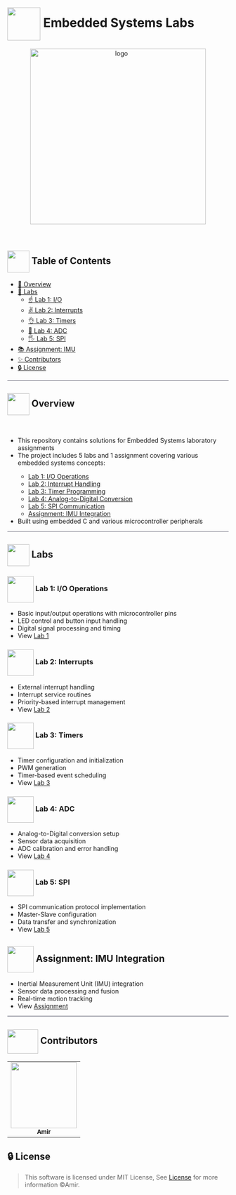 <div align= >

# <img align=center width=75px height=75px src="https://media2.giphy.com/media/jPYkx3b1R8X7lLappW/giphy.gif?cid=ecf05e47zkbwgfsujumrocqtcbmhye26zlysngf74qk8adib&ep=v1_stickers_search&rid=giphy.gif&ct=s"> Embedded Systems Labs


</div>
<div align="center">
   <img align="center" height=400px src="https://cdn.dribbble.com/users/1371241/screenshots/6829039/07-wave.gif" alt="logo">

</div>

<p align="center"> 
    <br> 
</p>

## <img align= center width=50px height=50px src="https://thumbs.gfycat.com/HeftyDescriptiveChimneyswift-size_restricted.gif"> Table of Contents

- <a href ="#about"> 📙 Overview</a>
- <a href ="#labs"> 📝 Labs</a>
  - <a href ="#lab1"> ☝️ Lab 1: I/O</a>
  - <a href ="#lab2"> ✌️ Lab 2: Interrupts</a>
  - <a href ="#lab3"> 👌 Lab 3: Timers</a>
  - <a href ="#lab4"> 🖖 Lab 4: ADC</a>
  - <a href ="#lab5"> 🖐️ Lab 5: SPI</a>
- <a href ="#assignment"> 📚 Assignment: IMU</a>
- <a href ="#contributors"> ✨ Contributors</a>
- <a href ="#license"> 🔒 License</a>
<hr style="background-color: #4b4c60"></hr>

 <a id = "about"></a>

## <img align="center"  height =50px src="https://user-images.githubusercontent.com/71986226/154076110-1233d7a8-92c2-4d79-82c1-30e278aa518a.gif"> Overview
<br>
<ul> 
<li>This repository contains solutions for Embedded Systems laboratory assignments</li>
<li>The project includes 5 labs and 1 assignment covering various embedded systems concepts:</li>
<ul>
<li><a href="#lab1">Lab 1: I/O Operations</a></li>
<li><a href="#lab2">Lab 2: Interrupt Handling</a></li>
<li><a href="#lab3">Lab 3: Timer Programming</a></li>
<li><a href="#lab4">Lab 4: Analog-to-Digital Conversion</a></li>
<li><a href="#lab5">Lab 5: SPI Communication</a></li>
<li><a href="#assignment">Assignment: IMU Integration</a></li>
</ul>
<li>Built using embedded C and various microcontroller peripherals</li>
</ul>
<hr style="background-color: #4b4c60"></hr>

<a id ="labs"></a>

## <img align= "center" width=50px src="https://media4.giphy.com/media/xN3IbsXsm1pOtGOkx2/giphy.gif?cid=ecf05e47lnbd6mvq1joc1wjqtdh7aonlxeiin9t26d7qgrh1&ep=v1_stickers_search&rid=giphy.gif&ct=s"> Labs 

<a id = "lab1"></a>

### <img align= "center" width=60px src="https://media0.giphy.com/media/ksNc3DpgrXoVbfm55o/giphy.gif?cid=ecf05e47xx37ikbgcba0srqvlw511mrn6z2g65a20hc3tn00&ep=v1_stickers_search&rid=giphy.gif&ct=s"> Lab 1: I/O Operations
<ul>
<li>Basic input/output operations with microcontroller pins</li>
<li>LED control and button input handling</li>
<li>Digital signal processing and timing</li>
<li>View <a href="lab1-io">Lab 1</a></li>
</ul>

<a id = "lab2"></a>

### <img align= "center" width=60px src="https://media2.giphy.com/media/3o3IJrFTTV6Vf8Mfgy/giphy.gif?cid=ecf05e471k7i9700r3t25juhe42xfdkg4qzmfd6wdgoupt6v&ep=v1_stickers_search&rid=giphy.gif&ct=s"> Lab 2: Interrupts
<ul>
<li>External interrupt handling</li>
<li>Interrupt service routines</li>
<li>Priority-based interrupt management</li>
<li>View <a href="lab2-interrupt">Lab 2</a></li>
</ul>

<a id = "lab3"></a>

### <img align= "center" width=60px src="https://media1.giphy.com/media/v1.Y2lkPTc5MGI3NjExM3dxeHRrZGUzZW9kZzB2aDVjZjlqaG04OTFucm9oZDA5azBlODYxYyZlcD12MV9pbnRlcm5hbF9naWZfYnlfaWQmY3Q9cw/Lrge8fr6HFydZqahbw/giphy.gif"> Lab 3: Timers
<ul>
<li>Timer configuration and initialization</li>
<li>PWM generation</li>
<li>Timer-based event scheduling</li>
<li>View <a href="lab3-timers">Lab 3</a></li>
</ul>

<a id = "lab4"></a>

### <img align= "center" width=60px src="https://media1.giphy.com/media/v1.Y2lkPTc5MGI3NjExM3dxeHRrZGUzZW9kZzB2aDVjZjlqaG04OTFucm9oZDA5azBlODYxYyZlcD12MV9pbnRlcm5hbF9naWZfYnlfaWQmY3Q9cw/Lrge8fr6HFydZqahbw/giphy.gif"> Lab 4: ADC
<ul>
<li>Analog-to-Digital conversion setup</li>
<li>Sensor data acquisition</li>
<li>ADC calibration and error handling</li>
<li>View <a href="lab4-adc">Lab 4</a></li>
</ul>

<a id = "lab5"></a>

### <img align= "center" width=60px src="https://media1.giphy.com/media/v1.Y2lkPTc5MGI3NjExM3dxeHRrZGUzZW9kZzB2aDVjZjlqaG04OTFucm9oZDA5azBlODYxYyZlcD12MV9pbnRlcm5hbF9naWZfYnlfaWQmY3Q9cw/Lrge8fr6HFydZqahbw/giphy.gif"> Lab 5: SPI
<ul>
<li>SPI communication protocol implementation</li>
<li>Master-Slave configuration</li>
<li>Data transfer and synchronization</li>
<li>View <a href="lab5-spi">Lab 5</a></li>
</ul>

<a id = "assignment"></a>

## <img align= "center" width=60px src="https://media1.giphy.com/media/v1.Y2lkPTc5MGI3NjExM3dxeHRrZGUzZW9kZzB2aDVjZjlqaG04OTFucm9oZDA5azBlODYxYyZlcD12MV9pbnRlcm5hbF9naWZfYnlfaWQmY3Q9cw/Lrge8fr6HFydZqahbw/giphy.gif"> Assignment: IMU Integration
<ul>
<li>Inertial Measurement Unit (IMU) integration</li>
<li>Sensor data processing and fusion</li>
<li>Real-time motion tracking</li>
<li>View <a href="assignment-1-imu">Assignment</a></li>
</ul>

<hr style="background-color: #4b4c60"></hr>
<a id ="contributors"></a>

## <img  align="center" width= 70px height =55px src="https://media0.giphy.com/media/Xy702eMOiGGPzk4Zkd/giphy.gif?cid=ecf05e475vmf48k83bvzye3w2m2xl03iyem3tkuw2krpkb7k&rid=giphy.gif&ct=s"> Contributors 

<table  >
  <tr>
      <td align="center"><a href="https://github.com/amir"><img src="https://avatars.githubusercontent.com/u/your-github-id?v=4" width="150px;" alt=""/><br /><sub><b>Amir</b></sub></a><br /></td>
  </tr>
</table>

## 🔒 License <a id ="license"></a>

>This software is licensed under MIT License, See [License](LICENSE) for more information ©Amir. 